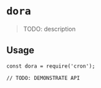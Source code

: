 # `dora`

> TODO: description

## Usage

```
const dora = require('cron');

// TODO: DEMONSTRATE API
```
